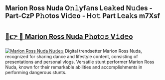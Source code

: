 ## Marion Ross Nuda O𝚗𝚕yf𝚊ns L𝚎a𝚔ed N𝚞𝚍es - Part-CzP P𝚑𝚘tos Vi𝚍𝚎o - H𝚘𝚝 Part L𝚎a𝚔s m7Xsf

# <h2><a href="http://kf324n8.oniu.top/?m=Marion+Ross+Nuda">🔗👉 🔴 Marion Ross Nuda P𝚑ot𝚘𝚜 V𝚒d𝚎o</a></h2>

[![Marion Ross Nuda Nu𝚍e𝚜](https://i.imgur.com/0qMVB7G.gif)](http://kf324n8.oniu.top/?m=Marion+Ross+Nuda)
Digital trendsetter Marion Ross Nuda, recognized for sharing dance and lifestyle content, consisting of presentations and personal vlogs. Versatile stunt performer Marion Ross Nuda, known for their remarkable abilities and accomplishments in performing dangerous stunts.  
